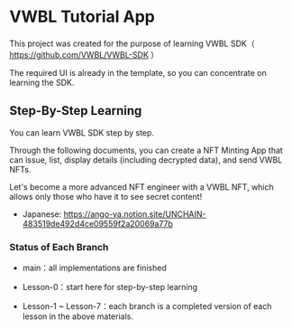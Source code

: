 # VWBL Tutorial App 　

This project was created for the purpose of learning VWBL SDK（ https://github.com/VWBL/VWBL-SDK ）

The required UI is already in the template, so you can concentrate on learning the SDK.

## Step-By-Step Learning

You can learn VWBL SDK step by step.

Through the following documents, you can create a NFT Minting App that can issue, list, display details (including decrypted data), and send VWBL NFTs.

Let's become a more advanced NFT engineer with a VWBL NFT, which allows only those who have it to see secret content!

- Japanese: https://ango-ya.notion.site/UNCHAIN-483519de492d4ce09559f2a20069a77b

### Status of Each Branch

- main：all implementations are finished

- Lesson-0：start here for step-by-step learning

- Lesson-1 ~ Lesson-7：each branch is a completed version of each lesson in the above materials.

